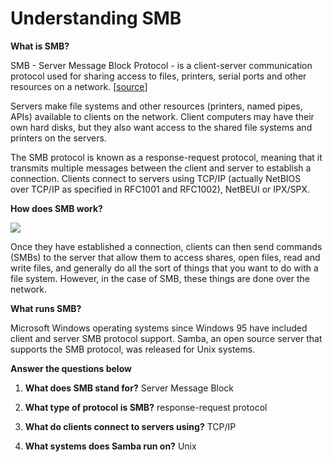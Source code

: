# Understanding SMB

**What is SMB?**

SMB - Server Message Block Protocol - is a client-server communication protocol used for sharing access to files, printers, serial ports and other resources on a network. [[source](https://searchnetworking.techtarget.com/definition/Server-Message-Block-Protocol)]  

Servers make file systems and other resources (printers, named pipes, APIs) available to clients on the network. Client computers may have their own hard disks, but they also want access to the shared file systems and printers on the servers.

The SMB protocol is known as a response-request protocol, meaning that it transmits multiple messages between the client and server to establish a connection. Clients connect to servers using TCP/IP (actually NetBIOS over TCP/IP as specified in RFC1001 and RFC1002), NetBEUI or IPX/SPX.

**How does SMB work?**  

![](https://i.imgur.com/XMnru12.png)

Once they have established a connection, clients can then send commands (SMBs) to the server that allow them to access shares, open files, read and write files, and generally do all the sort of things that you want to do with a file system. However, in the case of SMB, these things are done over the network.

**What runs SMB?**

Microsoft Windows operating systems since Windows 95 have included client and server SMB protocol support. Samba, an open source server that supports the SMB protocol, was released for Unix systems.

**Answer the questions below**

1) **What does SMB stand for?**
	Server Message Block

2) **What type of protocol is SMB?**
	response-request protocol

3) **What do clients connect to servers using?**
	TCP/IP

4) **What systems does Samba run on?**
	Unix
